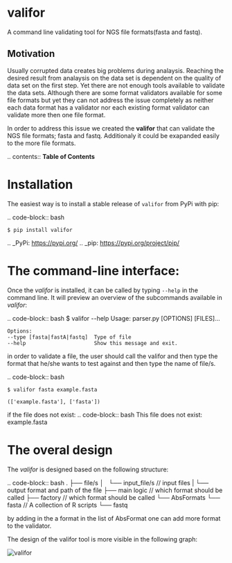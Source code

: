 # valifor 

A command line validating tool for NGS file formats(fasta and fastq).

## Motivation

Usually corrupted data creates big problems during analaysis. Reaching the desired result from analaysis on the data set is dependent on the quality of data set on the first step. Yet there are not enough tools available to validate the data sets. Although there are some format validators available for some file formats but yet they can not address the issue completely as neither each data format has a validator nor each existing format validator can validate more then one file format. 

In order to address this issue we created the __valifor__ that can validate the NGS file formats; fasta and fastq. Additionaly it could be exapanded easily to the more file formats. 

.. contents:: **Table of Contents**

Installation
============

The easiest way is to install a stable release of ``valifor`` from PyPi with pip:

.. code-block:: bash

    $ pip install valifor

.. _PyPi: https://pypi.org/
.. _pip: https://pypi.org/project/pip/


The command-line interface:
===========================

Once the *valifor* is installed, it can be called by typing ``--help`` in the command line. It will preview an overview of the subcommands available in *valifor*:

.. code-block:: bash
    $ valifor --help
    Usage: parser.py [OPTIONS] [FILES]...

    Options:
    --type [fasta|fastA|fastq]  Type of file
    --help                      Show this message and exit.


in order to validate a file, the user should call the valifor and then type the format that he/she wants to test against and then type the name of file/s. 


.. code-block:: bash

    $ valifor fasta example.fasta

    (['example.fasta'], ['fasta'])

if the file does not exist: 
.. code-block:: bash
    This file does not exist: example.fasta


 The overal design
===========================
The *valifor* is designed based on the following structure: 

.. code-block:: bash
    .
    ├── file/s
    │   └── input_file/s   // input files
    |   └── output format and path of the file
    ├── main logic       // which format should be called
    ├── factory       // which format should be called
    └── AbsFormats
        └── fasta    // A collection of R scripts
        └── fastq

by adding in the a format in the list of AbsFormat one can add more format to the validator. 

The design of the valifor tool is more visible in the following graph: 

![valifor](https://user-images.githubusercontent.com/35918514/42127035-fd59b53c-7c91-11e8-8f96-f229f412b87b.jpg)
